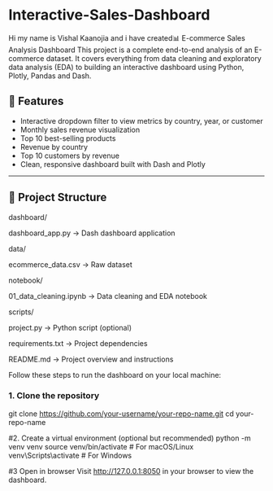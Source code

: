 # Interactive-Sales-Dashboard
Hi my name is Vishal Kaanojia and i have  created📊 E-commerce Sales Analysis Dashboard  This project is a complete end-to-end analysis of an E-commerce dataset. It covers everything from data cleaning and exploratory data analysis (EDA) to building an interactive dashboard using Python, Plotly, Pandas and Dash. 
## 🚀 Features

- Interactive dropdown filter to view metrics by country, year, or customer
- Monthly sales revenue visualization
- Top 10 best-selling products
- Revenue by country
- Top 10 customers by revenue
- Clean, responsive dashboard built with Dash and Plotly

---

## 📁 Project Structure

dashboard/

dashboard_app.py → Dash dashboard application

data/

ecommerce_data.csv → Raw dataset

notebook/

01_data_cleaning.ipynb → Data cleaning and EDA notebook

scripts/

project.py → Python script (optional)

requirements.txt → Project dependencies

README.md → Project overview and instructions


Follow these steps to run the dashboard on your local machine:

### 1. Clone the repository


git clone https://github.com/your-username/your-repo-name.git
cd your-repo-name

#2. Create a virtual environment (optional but recommended)
python -m venv venv
source venv/bin/activate      # For macOS/Linux
venv\Scripts\activate         # For Windows

#3 Open in browser
Visit http://127.0.0.1:8050 in your browser to view the dashboard.

